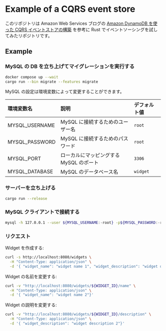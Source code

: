 # Example of a CQRS event store

このリポジトリは Amazon Web Services ブログの [Amazon DynamoDB を使った CQRS イベントストアの構築](https://aws.amazon.com/jp/blogs/news/build-a-cqrs-event-store-with-amazon-dynamodb/) を参考に Rust でイベントソーシングを試してみたリポジトリです。

## Example

### MySQL の DB を立ち上げてマイグレーションを実行する

```bash
docker compose up --wait
cargo run --bin migrate --features migrate
```

MySQL の設定は環境変数によって変更することができます。

| 環境変数名 | 説明 | デフォルト値 |
|:-|:-|:-|
| MYSQL_USERNAME | MySQL に接続するためのユーザー名 | `root` |
| MYSQL_PASSWORD | MySQL に接続するためのパスワード | `root` |
| MYSQL_PORT | ローカルにマッピングする MySQL のポート | `3306` |
| MYSQL_DATABASE | MySQL のデータベース名 | `widget` |

### サーバーを立ち上げる

```bash
cargo run --release
```

### MySQL クライアントで接続する

```bash
mysql -h 127.0.0.1 --user ${MYSQL_USERNAME:-root} -p${MYSQL_PASSWORD:-root} --port ${MYSQL_PORT:-3306} --database ${MYSQL_DATABASE:-widget}
```

### リクエスト

Widget を作成する:

```bash
curl -s http://localhost:8080/widgets \
  -H "Content-Type: application/json" \
  -d '{ "widget_name": "widget name 1", "widget_description": "widget description 1"}'
```

Widget の名前を変更する:

```bash
curl -v "http://localhost:8080/widgets/${WIDGET_ID}/name" \
  -H "Content-Type: application/json" \
  -d '{ "widget_name": "widget name 2"}'
```

Widget の説明を変更する:

```bash
curl -v "http://localhost:8080/widgets/${WIDGET_ID}/description" \
  -H "Content-Type: application/json" \
  -d '{ "widget_description": "widget description 2"}'
```
